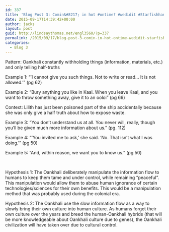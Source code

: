 ```yaml
---
id: 337
title: 'Blog Post 3: Comin&#8217; in hot #ontime? #wedidit #Starfishhandnaughtybits'
date: 2015-09-17T14:39:42+00:00
author: jacks
layout: post
guid: http://lindsaythomas.net/engl3560/?p=337
permalink: /2015/09/17/blog-post-3-comin-in-hot-ontime-wedidit-starfishhandnaughtybits/
categories:
  - Blog 3
---
```

Pattern: Oankhali constantly withholding things (information, materials, etc.) and only telling half-truths

Example 1: “’I cannot give you such things. Not to write or read… It is not allowed.’” (pg 62)

Example 2: “Bury anything you like in Kaal. When you leave Kaal, and you want to throw something away, give it to an ooloi” (pg 69)

Context: Lilith has just been poisoned part of the ship accidentally because she was only give a half truth about how to expose waste.

Example 3: “You don’t understand us at all. You never will, really, though you’ll be given much more information about us.” (pg. 112)

Example 4: “’You invited me to ask,’ she said. ‘No. That isn’t what I was doing.’” (pg 50)

Example 5: “And, within reason, we want you to know us.” (pg 50)

&nbsp;

Hypothesis 1: The Oankhali deliberately manipulate the information flow to humans to keep them tame and under control, while remaining “peaceful”. This manipulation would allow them to abuse human ignorance of certain technologies/sciences for their own benefits. This would be a manipulation method that was probably used during the colonial era.

Hypothesis 2: The Oankhali use the slow information flow as a way to slowly bring their own culture into human culture. As humans forget their own culture over the years and breed the human-Oankhali hybrids (that will be more knowledgeable about Oankhali culture due to genes), the Oankhali civilization will have taken over due to cultural control.